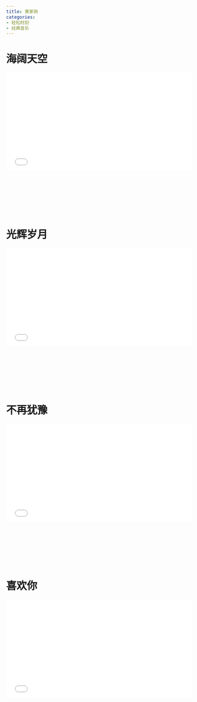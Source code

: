 ```yaml
---
title: 黄家驹
categories: 
- 轻松时刻
- 经典音乐
---
```


# 海阔天空

<div style="position: relative; width: 100%; height: 0; padding-bottom: 75%;">
<iframe src="//player.bilibili.com/player.html?aid=546010588&bvid=BV1Tq4y1778D&cid=351547371&page=1&high_quality=1&danmaku=0" scrolling="no" border="0" frameborder="no" framespacing="0" allowfullscreen="true" style="position: absolute; width: 100%; height: 70%; Left: 0; top: 0;"></iframe></div>

# 光辉岁月

<div style="position: relative; width: 100%; height: 0; padding-bottom: 75%;">
<iframe src="//player.bilibili.com/player.html?aid=847067378&bvid=BV1854y177F2&cid=381528239&page=1&high_quality=1&danmaku=0" scrolling="no" border="0" frameborder="no" framespacing="0" allowfullscreen="true" style="position: absolute; width: 100%; height: 70%; Left: 0; top: 0;"></iframe></div>

# 不再犹豫

<div style="position: relative; width: 100%; height: 0; padding-bottom: 75%;">
<iframe src="//player.bilibili.com/player.html?aid=467909802&bvid=BV185411D7MN&cid=569912636&page=1&high_quality=1&danmaku=0" scrolling="no" border="0" frameborder="no" framespacing="0" allowfullscreen="true" style="position: absolute; width: 100%; height: 70%; Left: 0; top: 0;"></iframe></div>

# 喜欢你

<div style="position: relative; width: 100%; height: 0; padding-bottom: 75%;">
<iframe src="//player.bilibili.com/player.html?aid=2356609&bvid=BV1Ds411D7N1&cid=3711070&page=1&high_quality=1&danmaku=0" scrolling="no" border="0" frameborder="no" framespacing="0" allowfullscreen="true" style="position: absolute; width: 100%; height: 70%; Left: 0; top: 0;"></iframe></div>